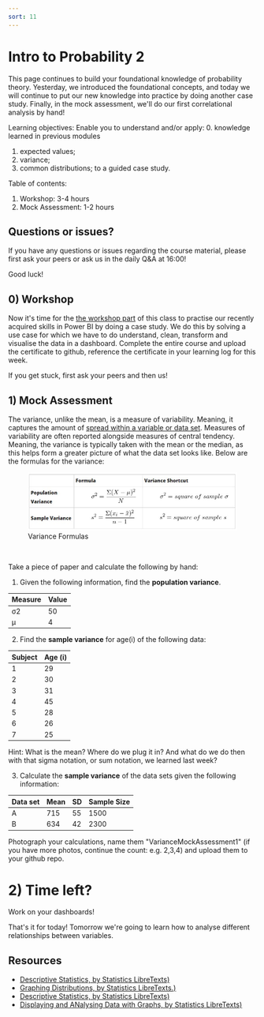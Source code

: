 ```yaml
---
sort: 11
---
```


# Intro to Probability 2
This page continues to build your foundational knowledge of probability theory. Yesterday, we introduced the foundational concepts, and today we will continue to put our new knowledge into practice by doing another case study. Finally, in the mock assessment, we'll do our first correlational analysis by hand!

Learning objectives:
Enable you to understand and/or apply:
0. knowledge learned in previous modules
1. expected values;
2. variance;
3. common distributions;
to a guided case study.


Table of contents:
1. Workshop: 3-4 hours
3. Mock Assessment: 1-2 hours

## Questions or issues?
If you have any questions or issues regarding the course material, please first ask your peers or ask us in the daily Q&A at 16:00!

Good luck!


## 0) Workshop
Now it's time for the [the workshop part](https://app.datacamp.com/learn/courses/case-study-analyzing-customer-churn-in-power-bi) of this class to practise our recently acquired skills in Power BI by doing a case study. We do this by solving a use case for which we have to do understand, clean, transform and visualise the data in a dashboard. Complete the entire course and upload the certificate to github, reference the certificate in your learning log for this week.

If you get stuck, first ask your peers and then us!


## 1) Mock Assessment
The variance, unlike the mean, is a measure of variability. Meaning, it captures the amount of [spread within a variable or data set](https://youtu.be/R4yfNi_8Kqw). Measures of variability are often reported alongside measures of central tendency. Meaning, the variance is typically taken with the mean or the median, as this helps form a greater picture of what the data set looks like. Below are the formulas for the variance:

<figure>
    <img src=".\assets\VarianceFormulas.jpg" />
    <figcaption>Variance Formulas</figcaption>
</figure>
<br>

Take a piece of paper and calculate the following by hand:

1. Given the following information, find the **population variance**.

| Measure | Value |
| ------- | -------- |
| σ2	| 50 |
| μ | 4 |


2. Find the **sample variance** for age(i) of the following data:

| Subject | Age (i) |
| ------- | -------- |
| 1 | 29 |
| 2 | 30 |
| 3 | 31 |
| 4 | 45 |
| 5 | 28 |
| 6 | 26 |
| 7 | 25 |

Hint: What is the mean? Where do we plug it in? And what do we do then with that sigma notation, or sum notation, we learned last week?

3. Calculate the **sample variance** of the data sets given the following information:

Data set | Mean | SD | Sample Size |
| ------- | -------- | -------- | -------- |
A | 715 | 55 | 1500 |
B | 634 | 42 | 2300

Photograph your calculations, name them "VarianceMockAssessment1" (if you have more photos, continue the count: e.g. 2,3,4) and upload them to your github repo.

# 2) Time left? 
Work on your dashboards!

That's it for today! Tomorrow we're going to learn how to analyse different relationships between variables.


## Resources
- [Descriptive Statistics, by Statistics LibreTexts)](https://statics.teams.cdn.office.net/evergreen-assets/safelinks/1/atp-safelinks.html?url=https%3A%2F%2Fstats.libretexts.org%2FBookshelves%2FIntroductory_Statistics%2FBook%253A_Introductory_Statistics_(OpenStax)%2F02%253A_Descriptive_Statistics)
- [Graphing Distributions, by Statistics LibreTexts.)](https://statics.teams.cdn.office.net/evergreen-assets/safelinks/1/atp-safelinks.html?url=https%3A%2F%2Fstats.libretexts.org%2FBookshelves%2FIntroductory_Statistics%2FBook%253A_Introductory_Statistics_(Lane)%2F02%253A_Graphing_Distributions)
-  [Descriptive Statistics, by Statistics LibreTexts)](https://statics.teams.cdn.office.net/evergreen-assets/safelinks/1/atp-safelinks.html?url=https%3A%2F%2Fstats.libretexts.org%2FBookshelves%2FIntroductory_Statistics%2FBook%253A_Introductory_Statistics_(Shafer_and_Zhang)%2F02%253A_Descriptive_Statistics)
 - [Displaying and ANalysing Data with Graphs, by Statistics LibreTexts)](https://statics.teams.cdn.office.net/evergreen-assets/safelinks/1/atp-safelinks.html?url=https%3A%2F%2Fstats.libretexts.org%2FBookshelves%2FIntroductory_Statistics%2FBook%253A_Inferential_Statistics_and_Probability_-_A_Holistic_Approach_(Geraghty)%2F02%253A_Displaying_and_Analyzing_Data_with_Graphs)
